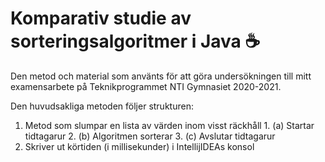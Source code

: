 # Komparativ studie av sorteringsalgoritmer i Java ☕

Den metod och material som använts för att göra undersökningen till mitt examensarbete på Teknikprogrammet NTI Gymnasiet 2020-2021.

Den huvudsakliga metoden följer strukturen:


1. Metod som slumpar en lista av värden inom visst räckhåll
              1. (a) Startar tidtagarur
              2. (b) Algoritmen sorterar
              3. (c) Avslutar tidtagarur
2. Skriver ut körtiden (i millisekunder) i IntellijIDEAs konsol

